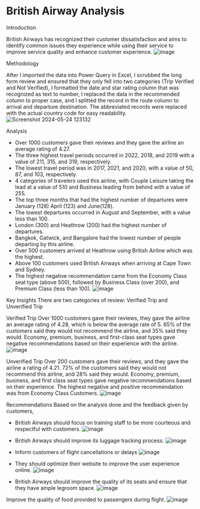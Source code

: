# British Airway Analysis

Introduction

British Airways has recognized their customer dissatisfaction and aims to identify common issues they experience while using their service to improve service quality and enhance customer experience.
![image](https://github.com/OdunayoT/British-Airway/assets/168080935/34355a8c-dd67-47fc-a0d6-83603b7ae4e3)

Methodology

After I imported the data into Power Query in Excel, I scrubbed the long form review and ensured that they only fell into two categories (Trip Verified and Not Verified), I formatted the date and star rating column that was recognized as text to number, I replaced the data in the recommended column to proper case, and I splitted the record in the route column to arrival and departure destination. The abbreviated records were replaced with the actual country code for easy readability.
![Screenshot 2024-05-24 123132](https://github.com/OdunayoT/British-Airway/assets/168080935/a7d061bd-b52d-4f87-9129-0c2a8aa0fadf)

Analysis
- Over 1000 customers gave their reviews and they gave the airline an average rating of 4.27.
- The three highest travel periods occurred in 2022, 2018, and 2019 with a value of 211, 315, and 319, respectively. 
- The lowest travel period was in 2017, 2021, and 2020, with a value of 50, 87, and 103, respectively.
- 4 categories of travelers used this airline, with Couple Leisure taking the lead at a value of 510 and Business leading from behind with a value of 255.
- The top three months that had the highest number of departures were January (128) April (123) and June(128).
- The lowest departures occurred in August and September, with a value less than 100.
- London (300) and Heathrow (200) had the highest number of departures. 
- Bangkok, Gatwick, and Bangalore had the lowest number of people departing by this airline.
- Over 500 customers arrived at Heathrow using British Airline which was the highest.
- Above 100 customers used British Airways when arriving at Cape Town and Sydney.
- The highest negative recommendation came from the Economy Class seat type (above 500), followed by Business Class (over 200), and Premium Class (less than 100).
![image](https://github.com/OdunayoT/British-Airway/assets/168080935/0e867cc1-06cb-453d-8d67-c3f273cfdef8)

Key Insights 
There are two categories of review:
Verified Trip and Unverified Trip

Verified Trip
Over 1000 customers gave their reviews, they gave the airline an average rating of 4.28, which is below the average rate of 5. 65% of the customers said they would not recommend the airline, and 35% said they would. Economy, premium, business, and first-class seat types gave negative recommendations based on their experience with the airline. 
![image](https://github.com/OdunayoT/British-Airway/assets/168080935/0e547ddb-535f-4d65-8403-ae90b6287c72)

Unverified Trip
Over 200 customers gave their reviews, and they gave the airline a rating of 4.21. 72% of the customers said they would not recommend this airline, and 28% said they would. Economy, premium, business, and first class seat types gave negative recommendations based on their experience. The highest negative and positive recommendation was from Economy Class Customers. 
![image](https://github.com/OdunayoT/British-Airway/assets/168080935/5933454b-da98-4323-9d37-2f9bd6466bb0)

Recommendations
Based on the analysis done and the feedback given by customers,
- British Airways should focus on training staff to be more courteous and respectful with customers.
![image](https://github.com/OdunayoT/British-Airway/assets/168080935/9f46fafc-b128-4078-bf4d-544f39af41fa)

- British Airways should improve its luggage tracking process.
![image](https://github.com/OdunayoT/British-Airway/assets/168080935/58508b91-b3e8-46a6-b60a-7a1212796d0e)

- Inform customers of flight cancellations or delays
![image](https://github.com/OdunayoT/British-Airway/assets/168080935/fd48ba8d-3bc5-48d3-ba2b-8aabd72a7423)

- They should optimize their website to improve the user experience online.
![image](https://github.com/OdunayoT/British-Airway/assets/168080935/3dc1b1b7-4fe5-41db-8e47-91068fa440e9)

- British Airways should improve the quality of its seats and ensure that they have ample legroom space.
![image](https://github.com/OdunayoT/British-Airway/assets/168080935/ff36dcf8-6d55-4f04-9c54-ddc3ea0912ab)

Improve the quality of food provided to passengers during flight.
![image](https://github.com/OdunayoT/British-Airway/assets/168080935/c044fb3a-72af-4155-a982-4550163b99d5)








